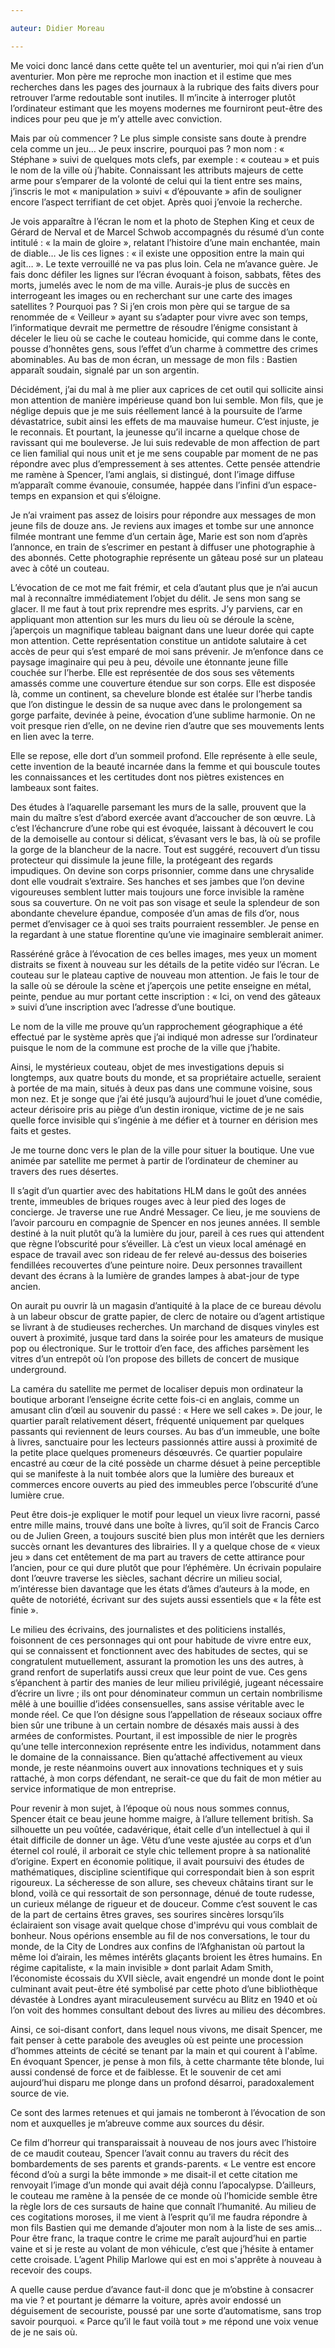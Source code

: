 ```yaml
---

auteur: Didier Moreau

---
```




Me voici donc lancé dans cette quête tel un aventurier, moi qui n’ai rien d’un aventurier. Mon père me reproche mon inaction et il estime que mes recherches dans les pages des journaux à la rubrique des faits divers pour retrouver l’arme redoutable sont inutiles. Il m’incite à interroger plutôt l’ordinateur estimant que les moyens modernes me fourniront peut-être des indices pour peu que je m’y attelle avec conviction.

Mais par où commencer ? Le plus simple consiste sans doute à prendre cela comme un jeu… Je peux inscrire, pourquoi pas ? mon nom : « Stéphane » suivi de quelques mots clefs, par exemple : « couteau » et puis le nom de la ville où j’habite. Connaissant les attributs majeurs de cette arme pour s’emparer de la volonté de celui qui la tient entre ses mains, j’inscris le mot « manipulation » suivi « d’épouvante » afin de souligner encore l’aspect terrifiant de cet objet. Après quoi j’envoie la recherche.

Je vois apparaître à l’écran le nom et la photo de Stephen King et ceux de Gérard de Nerval et de Marcel Schwob accompagnés du résumé d’un conte intitulé : « la main de gloire », relatant l’histoire d’une main enchantée, main de diable… Je lis ces lignes : « il existe une opposition entre la main qui agit… ». Le texte verrouillé ne va pas plus loin. Cela ne m’avance guère. Je fais donc défiler les lignes sur l’écran évoquant à foison, sabbats, fêtes des morts, jumelés avec le nom de ma ville. Aurais-je plus de succès en interrogeant les images ou en recherchant sur une carte des images satellites ? Pourquoi pas ? Si j’en crois mon père qui se targue de sa renommée de « Veilleur » ayant su s’adapter pour vivre avec son temps, l’informatique devrait me permettre de résoudre l’énigme consistant à déceler le lieu où se cache le couteau homicide, qui comme dans le conte, pousse d’honnêtes gens, sous l’effet d’un charme à commettre des crimes abominables. Au bas de mon écran, un message de mon fils : Bastien apparaît soudain, signalé par un son argentin. 

Décidément, j’ai du mal à me plier aux caprices de cet outil qui sollicite ainsi mon attention de manière impérieuse quand bon lui semble. Mon fils, que je néglige depuis que je me suis réellement lancé à la poursuite de l’arme dévastatrice, subit ainsi les effets de ma mauvaise humeur. C’est injuste, je le reconnais. Et pourtant, la jeunesse qu’il incarne a quelque chose de ravissant qui me bouleverse. Je lui suis redevable de mon affection de part ce lien familial qui nous unit et je me sens coupable par moment de ne pas répondre avec plus d’empressement à ses attentes. Cette pensée attendrie me ramène à Spencer, l’ami anglais, si distingué, dont l’image diffuse m’apparaît comme évanouie, consumée, happée dans l’infini d’un espace-temps en expansion et qui s’éloigne.

Je n’ai vraiment pas assez de loisirs pour répondre aux messages de mon jeune fils de douze ans. Je reviens aux images et tombe sur une annonce filmée montrant une femme d’un certain âge, Marie est son nom d’après l’annonce, en train de s’escrimer en pestant à diffuser une photographie à des abonnés. Cette photographie représente un gâteau posé sur un plateau avec à côté un couteau.

L’évocation de ce mot me fait frémir, et cela d’autant plus que je n’ai aucun mal à reconnaître immédiatement l’objet du délit. Je sens mon sang se glacer. Il me faut à tout prix reprendre mes esprits. J’y parviens, car en appliquant mon attention sur les murs du lieu où se déroule la scène, j’aperçois un magnifique tableau baignant dans une lueur dorée qui capte mon attention. Cette représentation constitue un antidote salutaire à cet accès de peur qui s’est emparé de moi sans prévenir. Je m’enfonce dans ce paysage imaginaire qui peu à peu, dévoile une étonnante jeune fille couchée sur l’herbe. Elle est représentée de dos sous ses vêtements amassés comme une couverture étendue sur son corps. Elle est disposée là, comme un continent, sa chevelure blonde est étalée sur l’herbe tandis que l’on distingue le dessin de sa nuque avec dans le prolongement sa gorge parfaite, devinée à peine, évocation d’une sublime harmonie. On ne voit presque rien d’elle, on ne devine rien d’autre que ses mouvements lents en lien avec la terre.

Elle se repose, elle dort d’un sommeil profond. Elle représente à elle seule, cette invention de la beauté incarnée dans la femme et qui bouscule toutes les connaissances et les certitudes dont nos piètres existences en lambeaux sont faites. 

Des études à l’aquarelle parsemant les murs de la salle, prouvent que la main du maître s’est d’abord exercée avant d’accoucher de son œuvre. Là c’est l’échancrure d’une robe qui est évoquée, laissant à découvert le cou de la demoiselle au contour si délicat, s’évasant vers le bas, là où se profile la gorge de la blancheur de la nacre. Tout est suggéré, recouvert d’un tissu protecteur qui dissimule la jeune fille, la protégeant des regards impudiques. On devine son corps prisonnier, comme dans une chrysalide dont elle voudrait s’extraire. Ses hanches et ses jambes que l’on devine vigoureuses semblent lutter mais toujours une force invisible la ramène sous sa couverture. On ne voit pas son visage et seule la splendeur de son abondante chevelure épandue, composée d’un amas de fils d’or, nous permet d’envisager ce à quoi ses traits pourraient ressembler. Je pense en la regardant à une statue florentine qu’une vie imaginaire semblerait animer.

Rasséréné grâce à l’évocation de ces belles images, mes yeux un moment distraits se fixent à nouveau sur les détails de la petite vidéo sur l’écran. Le couteau sur le plateau captive de nouveau mon attention. Je fais le tour de la salle où se déroule la scène et j’aperçois une petite enseigne en métal, peinte, pendue au mur portant cette inscription : « Ici, on vend des gâteaux » suivi d’une inscription avec l’adresse d’une boutique. 

Le nom de la ville me prouve qu’un rapprochement géographique a été effectué par le système après que j’ai indiqué mon adresse sur l’ordinateur puisque le nom de la commune est proche de la ville que j’habite.

Ainsi, le mystérieux couteau, objet de mes investigations depuis si longtemps, aux quatre bouts du monde, et sa propriétaire actuelle, seraient à portée de ma main, situés à deux pas dans une commune voisine, sous mon nez. Et je songe que j’ai été jusqu’à aujourd’hui le jouet d’une comédie, acteur dérisoire pris au piège d’un destin ironique, victime de je ne sais quelle force invisible qui s’ingénie à me défier et à tourner en dérision mes faits et gestes.

Je me tourne donc vers le plan de la ville pour situer la boutique. Une vue animée par satellite me permet à partir de l’ordinateur de cheminer au travers des rues désertes.

Il s’agit d’un quartier avec des habitations HLM dans le goût des années trente, immeubles de briques rouges avec à leur pied des loges de concierge. Je traverse une rue André Messager. Ce lieu, je me souviens de l’avoir parcouru en compagnie de Spencer en nos jeunes années. Il semble destiné à la nuit plutôt qu’à la lumière du jour, pareil à ces rues qui attendent que règne l’obscurité pour s’éveiller. Là c’est un vieux local aménagé en espace de travail avec son rideau de fer relevé au-dessus des boiseries fendillées recouvertes d’une peinture noire. Deux personnes travaillent devant des écrans à la lumière de grandes lampes à abat-jour de type ancien.

On aurait pu ouvrir là un magasin d’antiquité à la place de ce bureau dévolu à un labeur obscur de gratte papier, de clerc de notaire ou d’agent artistique se livrant à de studieuses recherches. Un marchand de disques vinyles est ouvert à proximité, jusque tard dans la soirée pour les amateurs de musique pop ou électronique. Sur le trottoir d’en face, des affiches parsèment les vitres d’un entrepôt où l’on propose des billets de concert de musique underground.

La caméra du satellite me permet de localiser depuis mon ordinateur la boutique arborant l’enseigne écrite cette fois-ci en anglais, comme un amusant clin d’œil au souvenir du passé : « Here we sell cakes ». De jour, le quartier paraît relativement désert, fréquenté uniquement par quelques passants qui reviennent de leurs courses. Au bas d’un immeuble, une boîte à livres, sanctuaire pour les lecteurs passionnés attire aussi à proximité de la petite place quelques promeneurs désœuvrés. Ce quartier populaire encastré au cœur de la cité possède un charme désuet à peine perceptible qui se manifeste à la nuit tombée alors que la lumière des bureaux et commerces encore ouverts au pied des immeubles perce l’obscurité d’une lumière crue. 

Peut être dois-je expliquer le motif pour lequel un vieux livre racorni, passé entre mille mains, trouvé dans une boîte à livres, qu’il soit de Francis Carco ou de Julien Green, a toujours suscité bien plus mon intérêt que les derniers succès ornant les devantures des librairies. Il y a quelque chose de « vieux jeu » dans cet entêtement de ma part au travers de cette attirance pour l’ancien, pour ce qui dure plutôt que pour l’éphémère. Un écrivain populaire dont l’œuvre traverse les siècles, sachant décrire un milieu social, m’intéresse bien davantage que les états d’âmes d’auteurs à la mode, en quête de notoriété, écrivant sur des sujets aussi essentiels que « la fête est finie ».

Le milieu des écrivains, des journalistes et des politiciens installés, foisonnent de ces personnages qui ont pour habitude de vivre entre eux, qui se connaissent et fonctionnent avec des habitudes de sectes, qui se congratulent mutuellement, assurant la promotion les uns des autres, à grand renfort de superlatifs aussi creux que leur point de vue. Ces gens s’épanchent à partir des manies de leur milieu privilégié, jugeant nécessaire d’écrire un livre ; ils ont pour dénominateur commun un certain nombrilisme mêlé à une bouillie d’idées consensuelles, sans assise véritable avec le monde réel. Ce que l’on désigne sous l’appellation de réseaux sociaux offre bien sûr une tribune à un certain nombre de désaxés mais aussi à des armées de conformistes. Pourtant, il est impossible de nier le progrès qu’une telle interconnexion représente entre les individus, notamment dans le domaine de la connaissance. Bien qu’attaché affectivement au vieux monde, je reste néanmoins ouvert aux innovations techniques et y suis rattaché, à mon corps défendant, ne serait-ce que du fait de mon métier au service informatique de mon entreprise.

Pour revenir à mon sujet, à l’époque où nous nous sommes connus, Spencer était ce beau jeune homme maigre, à l’allure tellement british. Sa silhouette un peu voûtée, cadavérique, était celle d’un intellectuel à qui il était difficile de donner un âge. Vêtu d’une veste ajustée au corps et d’un éternel col roulé, il arborait ce style chic tellement propre à sa nationalité d’origine. Expert en économie politique, il avait poursuivi des études de mathématiques, discipline scientifique qui correspondait bien à son esprit rigoureux. La sécheresse de son allure, ses cheveux châtains tirant sur le blond, voilà ce qui ressortait de son personnage, dénué de toute rudesse, un curieux mélange de rigueur et de douceur. Comme c’est souvent le cas de la part de certains êtres graves, ses sourires sincères lorsqu’ils éclairaient son visage avait quelque chose d'imprévu qui vous comblait de bonheur. Nous opérions ensemble au fil de nos conversations, le tour du monde, de la City de Londres aux confins de l’Afghanistan où partout la même loi d’airain, les mêmes intérêts glaçants broient les êtres humains. En régime capitaliste, « la main invisible » dont parlait Adam Smith, l’économiste écossais du XVII siècle, avait engendré un monde dont le point culminant avait peut-être été symbolisé par cette photo d’une bibliothèque dévastée à Londres ayant miraculeusement survécu au Blitz en 1940 et où l’on voit des hommes consultant debout des livres au milieu des décombres.

Ainsi, ce soi-disant confort, dans lequel nous vivons, me disait Spencer, me fait penser à cette parabole des aveugles où est peinte une procession d’hommes atteints de cécité se tenant par la main et qui courent à l'abîme. En évoquant Spencer, je pense à mon fils, à cette charmante tête blonde, lui aussi condensé de force et de faiblesse. Et le souvenir de cet ami aujourd’hui disparu me plonge dans un profond désarroi, paradoxalement source de vie.

Ce sont des larmes retenues et qui jamais ne tomberont à l’évocation de son nom et auxquelles je m’abreuve comme aux sources du désir.

Ce film d’horreur qui transparaissait  à nouveau de nos jours avec l’histoire de ce maudit couteau, Spencer l’avait connu au travers du récit des bombardements de ses parents et grands-parents. « Le ventre est encore fécond d’où a surgi la bête immonde » me disait-il et cette citation me renvoyait l’image d’un monde qui avait déjà connu l’apocalypse. D’ailleurs, le couteau me ramène à la pensée de ce monde où l’homicide semble être la règle lors de ces sursauts de haine que connaît l’humanité. Au milieu de ces cogitations moroses, il me vient à l’esprit qu’il me faudra répondre à mon fils Bastien qui me demande d’ajouter mon nom à la liste de ses amis…Pour être franc, la traque contre le crime me paraît aujourd’hui en partie vaine et si je reste au volant de mon véhicule, c’est que j’hésite à entamer cette croisade. L’agent Philip Marlowe qui est en moi s'apprête à nouveau à recevoir des coups.

A quelle cause perdue d’avance faut-il donc que je m’obstine à consacrer ma vie ? et pourtant je démarre la voiture, après avoir endossé un déguisement de secouriste, poussé par une sorte d’automatisme, sans trop savoir pourquoi. « Parce qu’il le faut voilà tout » me répond une voix venue de je ne sais où.

